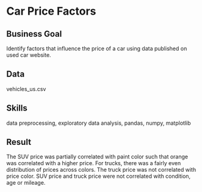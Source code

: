 # Car Price Factors

## Business Goal
Identify factors that influence the price of a car using data published on used car website.

## Data
vehicles_us.csv

## Skills
data preprocessing, exploratory data analysis, pandas, numpy, matplotlib

## Result

The SUV price was partially correlated with paint color such that orange was correlated with a higher price. For trucks, there was a fairly even distribution of prices across colors. The truck price was not correlated with price color. SUV price and truck price were not correlated with condition, age or mileage.
